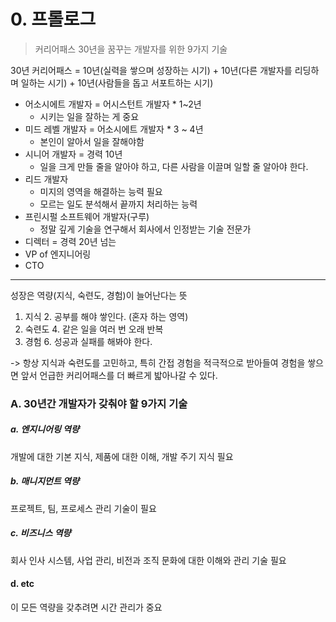 # 0. 프롤로그

> 커리어패스 30년을 꿈꾸는 개발자를 위한 9가지 기술

30년 커리어패스 = 10년(실력을 쌓으며 성장하는 시기) + 10년(다른 개발자를 리딩하며 일하는 시기) + 10년(사람들을 돕고 서포트하는 시기)

- 어소시에트 개발자 = 어시스턴트 개발자 * 1~2년
  - 시키는 일을 잘하는 게 중요
- 미드 레벨 개발자 = 어소시에트 개발자 * 3 ~ 4년
  - 본인이 알아서 일을 잘해야함
- 시니어 개발자 = 경력 10년
  - 일을 크게 만들 줄을 알아야 하고, 다른 사람을 이끌며 일할 줄 알아야 한다.
- 리드 개발자
  - 미지의 영역을 해결하는 능력 필요
  - 모르는 일도 분석해서 끝까지 처리하는 능력
- 프린시펄 소프트웨어 개발자(구루)
  - 정말 깊게 기술을 연구해서 회사에서 인정받는 기술 전문가
- 디렉터 = 경력 20년 넘는
- VP of 엔지니어링
- CTO

---

성장은 역량(지식, 숙련도, 경험)이 늘어난다는 뜻

1. 지식
   2. 공부를 해야 쌓인다. (혼자 하는 영역)
3. 숙련도
   4. 같은 일을 여러 번 오래 반복
5. 경험
   6. 성공과 실패를 해봐야 한다.

-> 항상 지식과 숙련도를 고민하고, 특히 간접 경험을 적극적으로 받아들여 경험을 쌓으면 앞서 언급한 커리어패스를 더 빠르게 밟아나갈 수 있다.

### A. 30년간 개발자가 갖춰야 할 9가지 기술

##### a. 엔지니어링 역량

개발에 대한 기본 지식, 제품에 대한 이해, 개발 주기 지식 필요

##### b. 매니지먼트 역량

프로젝트, 팀, 프로세스 관리 기술이 필요

##### c. 비즈니스 역량

회사 인사 시스템, 사업 관리, 비전과 조직 문화에 대한 이해와 관리 기술 필요

#### d. etc

이 모든 역량을 갖추려면 시간 관리가 중요

